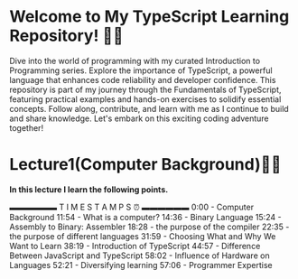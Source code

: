 # Welcome to My TypeScript Learning Repository! 🎉✨
Dive into the world of programming with my curated Introduction to Programming series. Explore the importance of TypeScript, a powerful language that enhances code reliability and developer confidence. This repository is part of my journey through the Fundamentals of TypeScript, featuring practical examples and hands-on exercises to solidify essential concepts. Follow along, contribute, and learn with me as I continue to build and share knowledge. Let's embark on this exciting coding adventure together!



# Lecture1(Computer Background)🚀✨
<strong>In this lecture I learn the following points.</strong>

▬▬▬▬▬▬ T I M E S T A M P S ⏰  ▬▬▬▬▬▬
0:00 - Computer Background
11:54 - What is a computer?
14:36 - Binary Language
15:24 - Assembly to Binary: Assembler
18:28 - the purpose of the compiler
22:35 - the purpose of different languages
31:59 - Choosing What and Why We Want to Learn
38:19 - Introduction of TypeScript
44:57 - Difference Between JavaScript and TypeScript
58:02 - Influence of Hardware on Languages
52:21 - Diversifying learning
57:06 - Programmer Expertise
